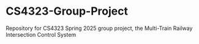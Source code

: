 # CS4323-Group-Project
Repository for CS4323 Spring 2025 group project, the Multi-Train Railway Intersection Control System
